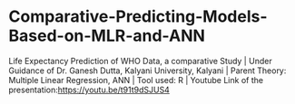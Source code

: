 # Comparative-Predicting-Models-Based-on-MLR-and-ANN
Life Expectancy Prediction of WHO Data, a comparative Study | Under Guidance of Dr. Ganesh Dutta, Kalyani University, Kalyani | Parent Theory: Multiple Linear Regression, ANN | Tool used: R | Youtube Link of the presentation:https://youtu.be/t91t9dSJUS4
